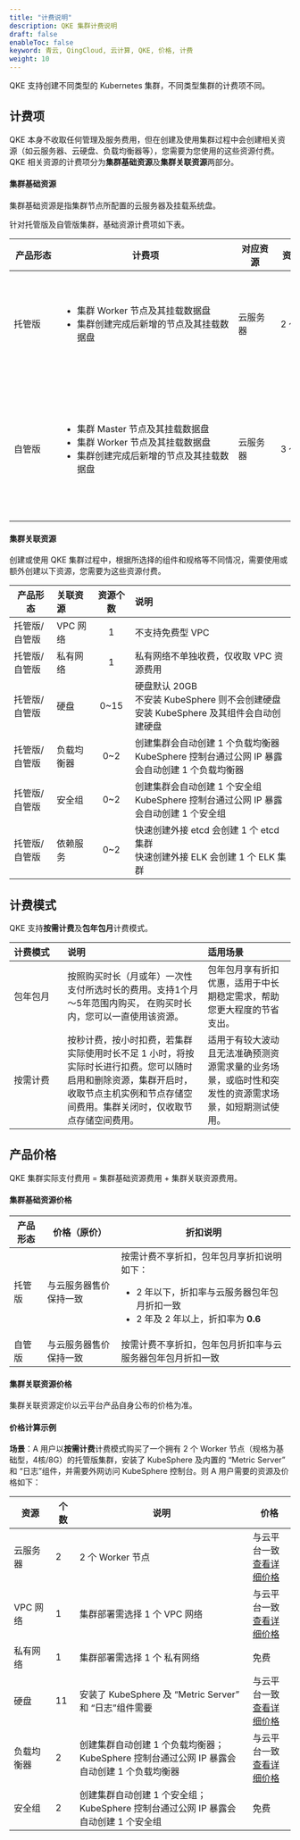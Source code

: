 ```yaml
---
title: "计费说明"
description: QKE 集群计费说明
draft: false
enableToc: false
keyword: 青云, QingCloud, 云计算, QKE, 价格, 计费
weight: 10
---
```


QKE 支持创建不同类型的 Kubernetes 集群，不同类型集群的计费项不同。

## 计费项

QKE 本身不收取任何管理及服务费用，但在创建及使用集群过程中会创建相关资源（如云服务器、云硬盘、负载均衡器等），您需要为您使用的这些资源付费。QKE 相关资源的计费项分为**集群基础资源**及**集群关联资源**两部分。

#### 集群基础资源

集群基础资源是指集群节点所配置的云服务器及挂载系统盘。

针对托管版及自管版集群，基础资源计费项如下表。

| <span style="display:inline-block;width:70px">产品形态</span> | <span style="display:inline-block;width:300px">计费项</span> | <span style="display:inline-block;width:60px">对应资源</span> | <span style="display:inline-block;width:70px">资源个数</span> | 说明                                                         |
| ------------------------------------------------------------ | ------------------------------------------------------------ | ------------------------------------------------------------ | ------------------------------------------------------------ | ------------------------------------------------------------ |
| 托管版                                                       | <ul><li>集群 Worker 节点及其挂载数据盘</li><li>集群创建完成后新增的节点及其挂载数据盘</li></ul> | 云服务器                                                     | 2 ～ ∞                                                       | 至少需要 2 个 Worker 节点<br/>数据盘大小为 80GB～2000GB      |
| 自管版                                                       | <ul><li>集群 Master 节点及其挂载数据盘</li><li>集群 Worker 节点及其挂载数据盘</li><li>集群创建完成后新增的节点及其挂载数据盘</li></ul> | 云服务器                                                     | 3 ～ ∞                                                       | 至少需要 1 个 Master 节点、2 个 Worker 节点<br/>数据盘大小为 80GB～2000GB |





#### 集群关联资源

创建或使用 QKE 集群过程中，根据所选择的组件和规格等不同情况，需要使用或额外创建以下资源，您需要为这些资源付费。

| 产品形态      | 关联资源   | 资源个数 | 说明                                                         |
| ------------- | :--------- | :------: | :----------------------------------------------------------- |
| 托管版/自管版 | VPC 网络   |    1     | 不支持免费型 VPC                                             |
| 托管版/自管版 | 私有网络   |    1     | 私有网络不单独收费，仅收取 VPC 资源费用                      |
| 托管版/自管版 | 硬盘       |   0~15   | 硬盘默认 20GB<br/>不安装 KubeSphere 则不会创建硬盘<br/>安装 KubeSphere 及其组件会自动创建硬盘 |
| 托管版/自管版 | 负载均衡器 |   0~2    | 创建集群会自动创建 1 个负载均衡器<br/>KubeSphere 控制台通过公网 IP 暴露会自动创建 1 个负载均衡器 |
| 托管版/自管版 | 安全组     |   0~2    | 创建集群会自动创建 1 个安全组<br/>KubeSphere 控制台通过公网 IP 暴露会自动创建 1 个安全组 |
| 托管版/自管版 | 依赖服务   |   0~2    | 快速创建外接 etcd 会创建 1 个 etcd 集群<br/>快速创建外接 ELK 会创建 1 个 ELK 集群 |

## 计费模式

QKE 支持**按需计费**及**包年包月**计费模式。

| <span style="display:inline-block;width:80px">计费模式</span> | 说明                                                         | 适用场景                                                     |
| :----------------------------------------------------------- | :----------------------------------------------------------- | :----------------------------------------------------------- |
| 包年包月                                                     | 按照购买时长（月或年）一次性支付所选时长的费用。支持1个月～5年范围内购买， 在购买时长内，您可以一直使用该资源。 | 包年包月享有折扣优惠，适用于中长期稳定需求，帮助您更大程度的节省支出。 |
| 按需计费                                                     | 按秒计费，按小时扣费，若集群实际使用时长不足 1 小时，将按实际时长进行扣费。您可以随时启用和删除资源，集群开启时，收取节点主机实例和节点存储空间费用。集群关闭时，仅收取节点存储空间费用。 | 适用于有较大波动且无法准确预测资源需求量的业务场景，或临时性和突发性的资源需求场景，如短期测试使用。 |

## 产品价格

QKE 集群实际支付费用 = 集群基础资源费用 + 集群关联资源费用。

#### 集群基础资源价格

| 产品形态 | 价格（原价）           | 折扣说明                                                     |
| -------- | ---------------------- | ------------------------------------------------------------ |
| 托管版   | 与云服务器售价保持一致 | 按需计费不享折扣，包年包月享折扣说明如下：<br><ul><li>2 年以下，折扣率与云服务器包年包月折扣一致</li><li>2 年及 2 年以上，折扣率为 **0.6**</li></ul> |
| 自管版   | 与云服务器售价保持一致 | 按需计费不享折扣，包年包月折扣率与云服务器包年包月折扣一致   |

#### 集群关联资源价格

集群关联资源定价以云平台产品自身公布的价格为准。

#### 价格计算示例

**场景**：A 用户以**按需计费**计费模式购买了一个拥有 2 个 Worker 节点（规格为基础型，4核/8G）的托管版集群，安装了 KubeSphere 及内置的  “Metric Server” 和 “日志”组件，并需要外网访问 KubeSphere 控制台。则 A 用户需要的资源及价格如下：

| 资源       | 个数 | 说明                                                         | 价格                                                         |
| ---------- | ---- | ------------------------------------------------------------ | ------------------------------------------------------------ |
| 云服务器   | 2    | 2 个 Worker 节点                                             | 与云平台一致<br>[查看详细价格](https://www.qingcloud.com/pricing#/InstancesKVM) |
| VPC 网络   | 1    | 集群部署需选择 1 个 VPC 网络                                 | 与云平台一致<br/>[查看详细价格](https://www.qingcloud.com/pricing#/VPC) |
| 私有网络   | 1    | 集群部署需选择 1 个 私有网络                                 | 免费                                                         |
| 硬盘       | 11   | 安装了 KubeSphere 及 “Metric Server” 和 “日志”组件需要       | 与云平台一致<br/>[查看详细价格](https://www.qingcloud.com/pricing#/Volume) |
| 负载均衡器 | 2    | 创建集群自动创建 1 个负载均衡器；<br/>KubeSphere 控制台通过公网 IP 暴露会自动创建 1 个负载均衡器 | 与云平台一致<br/>[查看详细价格](https://www.qingcloud.com/pricing#/LoadBalancer) |
| 安全组     | 2    | 创建集群自动创建 1 个安全组；<br/>KubeSphere 控制台通过公网 IP 暴露会自动创建 1 个安全组 | 免费                                                         |

